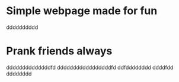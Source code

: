 # Simple webpage made for fun
dddddddddd
# Prank friends always
ddddddddddddddfd
dddddddddddddddddfd
ddfdddddddd
ddddfdd
dddddddd